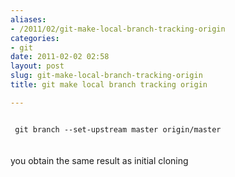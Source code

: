 ```yaml
---
aliases:
- /2011/02/git-make-local-branch-tracking-origin
categories:
- git
date: 2011-02-02 02:58
layout: post
slug: git-make-local-branch-tracking-origin
title: git make local branch tracking origin

---
```


<code>
 git branch --set-upstream master origin/master
</code>
<br/>
<br/>
you obtain the same result as initial cloning
